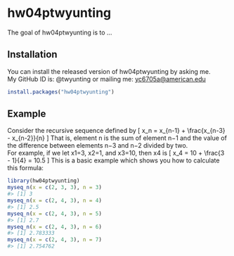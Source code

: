 
<!-- README.md is generated from README.Rmd. Please edit that file -->

# hw04ptwyunting

<!-- badges: start -->

<!-- badges: end -->

The goal of hw04ptwyunting is to …

## Installation

You can install the released version of hw04ptwyunting by asking me.  
My GitHub ID is: @twyunting or mailing me: <yc6705a@american.edu>

``` r
install.packages("hw04ptwyunting")
```

## Example

Consider the recursive sequence defined by \[
x_n = x_{n-1} + \frac{x_{n-3} - x_{n-2}}{n}
\] That is, element n is the sum of element n−1 and the value of the
difference between elements n−3 and n−2 divided by two.  
For example, if we let x1=3, x2=1, and x3=10, then x4 is \[
x_4 = 10 + \frac{3 - 1}{4} = 10.5
\] This is a basic example which shows you how to calculate this
formula:

``` r
library(hw04ptwyunting)
myseq_n(x = c(2, 3, 3), n = 3)
#> [1] 3
myseq_n(x = c(2, 4, 3), n = 4)
#> [1] 2.5
myseq_n(x = c(2, 4, 3), n = 5)
#> [1] 2.7
myseq_n(x = c(2, 4, 3), n = 6)
#> [1] 2.783333
myseq_n(x = c(2, 4, 3), n = 7)
#> [1] 2.754762
```
